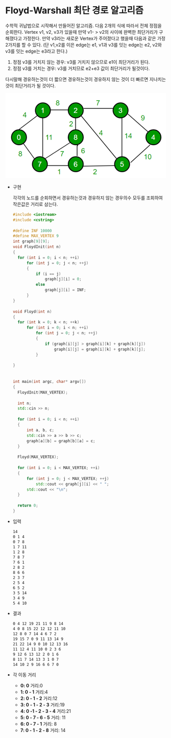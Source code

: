 # Floyd-Warshall 최단 경로 알고리즘

수학적 귀납법으로 시작해서 만들어진 알고리즘. 다음 2개의 식에 따라서 전체 정점을 순회한다. Vertex v1, v2, v3가 있을때  만약 v1- > v2의 사이에 완벽한 최단거리가 구해졌다고 가정한다. 만약 v3라는 새로운 Vertex가 주어졌다고 했을때 다음과 같은 가정 2가지를 할 수 있다. (단 v1,v2를 이은 edge는 e1, v1과 v3를 잇는 edge는 e2, v2와 v3를 잇는 edge는 e3라고 한다.)

1. 정점 v3를 거치지 않는 경우: v3를 거치지 않으므로 e1이 최단거리가 된다.
2. 정점 v3를 거치는 경우: v3를 거치므로 e2+e3 값이 최단거리가 될것이다. 

다시말해 경유하는것이 더 짧으면 경유하는것이 경유하지 않는 것이 더 빠르면 지나치는것이 최단거리가 될 것이다.



![PathFindTree](image/PathFindTree.png)



* 구현

  각각의 노드를 순회하면서 경유하는것과 경유하지 않는 경우의수 모두를 조회하여 작은값은 거리로 삼는다.

  ```c++
  #include <iostream>
  #include <cstring>
  
  #define INF 10000
  #define MAX_VERTEX 9
  int graph[9][9];
  void FloydInit(int n)
  {
  	for (int i = 0; i < n; ++i)
  		for (int j = 0; j < n; ++j)
  		{
  			if (i == j)
  				graph[j][i] = 0;
  			else
  				graph[j][i] = INF;
  		}
  }
  
  void Floyd(int n)
  {
  	for (int k = 0; k < n; ++k)
  		for (int i = 0; i < n; ++i)
  			for (int j = 0; j < n; ++j)
  			{
  				if (graph[i][j] > graph[i][k] + graph[k][j])
  					graph[i][j] = graph[i][k] + graph[k][j];
  			}
  	
  }
  
  
  int main(int argc, char* argv[])
  {
  	FloydInit(MAX_VERTEX);
  
  	int n;
  	std::cin >> n;
  
  	for (int i = 0; i < n; ++i)
  	{
  		int a, b, c;
  		std::cin >> a >> b >> c;
  		graph[a][b] = graph[b][a] = c;
  	}
  
  	Floyd(MAX_VERTEX);
  
  	for (int i = 0; i < MAX_VERTEX; ++i)
  	{
  		for (int j = 0; j < MAX_VERTEX; ++j)
  			std::cout << graph[j][i] << " ";
  		std::cout << "\n";
  	}
  
  	return 0;
  }
  ```
  
  
  
* 입력

  ```
  14
  0 1 4
  0 7 8
  1 7 11
  1 2 8
  7 8 7
  7 6 1
  2 8 2
  8 6 6
  2 3 7
  2 5 4
  6 5 2
  3 5 14
  3 4 9
  5 4 10
  ```

  

* 결과

  ```
  0 4 12 19 21 11 9 8 14
  4 0 8 15 22 12 12 11 10
  12 8 0 7 14 4 6 7 2
  19 15 7 0 9 11 13 14 9
  21 22 14 9 0 10 12 13 16
  11 12 4 11 10 0 2 3 6
  9 12 6 13 12 2 0 1 6
  8 11 7 14 13 3 1 0 7
  14 10 2 9 16 6 6 7 0
  ```

  

* 각 이동 거리
  * **0: 0** 거리:0
  * **1: 0 - 1** 거리:4
  * **2: 0 - 1 - 2** 거리:12
  * **3: 0 - 1 - 2 - 3** 거리:19
  * **4: 0 -1 - 2 - 3 - 4** 거리:21
  * **5: 0 - 7 - 6 - 5** 거리: 11
  * **6: 0 - 7 - 1** 거리: 8
  * **7: 0 - 1 - 2 - 8** 거리: 14
